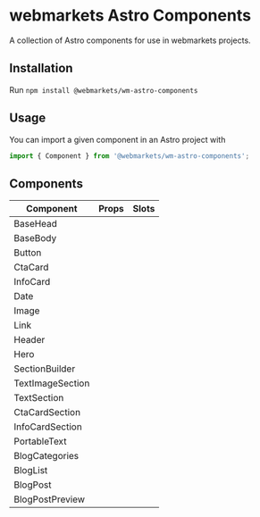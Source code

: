# webmarkets Astro Components
A collection of Astro components for use in webmarkets projects.

## Installation
Run `npm install @webmarkets/wm-astro-components`

## Usage
You can import a given component in an Astro project with
```js
import { Component } from '@webmarkets/wm-astro-components';
```

## Components

| Component | Props | Slots |
| --- | --- | --- |
| BaseHead | | |
| BaseBody | | |
| Button | | |
| CtaCard | | |
| InfoCard | | |
| Date | | |
| Image | | |
| Link | | |
| Header | | |
| Hero | | |
| SectionBuilder | | |
| TextImageSection | | |
| TextSection | | |
| CtaCardSection | | |
| InfoCardSection | | |
| PortableText | | |
| BlogCategories | | |
| BlogList | | |
| BlogPost | | |
| BlogPostPreview | | |